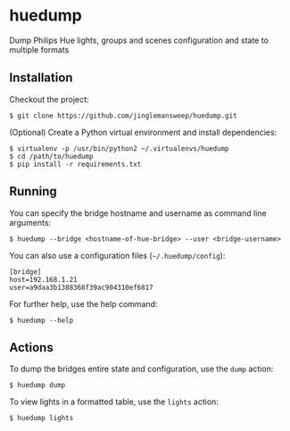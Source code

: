 # huedump

Dump Philips Hue lights, groups and scenes configuration and state to multiple formats

## Installation

Checkout the project:

```
$ git clone https://github.com/jinglemansweep/huedump.git
```

(Optional) Create a Python virtual environment and install dependencies:

```
$ virtualenv -p /usr/bin/python2 ~/.virtualenvs/huedump
$ cd /path/to/huedump
$ pip install -r requirements.txt
```

## Running

You can specify the bridge hostname and username as command line arguments:

```
$ huedump --bridge <hostname-of-hue-bridge> --user <bridge-username>
```

You can also use a configuration files (`~/.huedump/config`):

```
[bridge]
host=192.168.1.21
user=a9daa3b1388368f39ac904310ef6817
```

For further help, use the help command:

```
$ huedump --help
```

## Actions

To dump the bridges entire state and configuration, use the ```dump``` action:

```
$ huedump dump
```

To view lights in a formatted table, use the ```lights``` action:

```
$ huedump lights
```